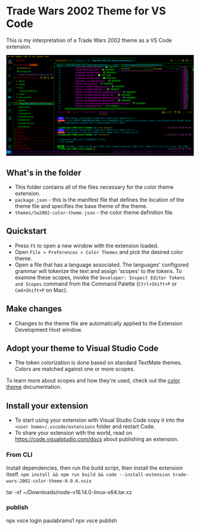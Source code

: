 # Trade Wars 2002 Theme for VS Code

This is my interpretation of a Trade Wars 2002 theme as a VS Code extension.

![screenshot_20231224_233149.png](https://github.com/pabrams/trade-wars-2002-color-theme/blob/75f7c2081a787f579225f6eae9655857d098ea30/images/Screenshot_20231224_233149.png)

## What's in the folder

* This folder contains all of the files necessary for the color theme extension.
* `package.json` - this is the manifest file that defines the location of the theme file and specifies the base theme of the theme.
* `themes/tw2002-color-theme.json` - the color theme definition file.

## Quickstart

* Press `F5` to open a new window with the extension loaded.
* Open `File > Preferences > Color Themes` and pick the desired color theme.
* Open a file that has a language associated. The languages' configured grammar will tokenize the text and assign 'scopes' to the tokens. To examine these scopes, invoke the `Developer: Inspect Editor Tokens and Scopes` command from the Command Palette (`Ctrl+Shift+P` or `Cmd+Shift+P` on Mac).

## Make changes

* Changes to the theme file are automatically applied to the Extension Development Host window.

## Adopt your theme to Visual Studio Code

* The token colorization is done based on standard TextMate themes. Colors are matched against one or more scopes.

To learn more about scopes and how they're used, check out the [color theme](https://code.visualstudio.com/api/extension-guides/color-theme) documentation.

## Install your extension

* To start using your extension with Visual Studio Code copy it into the `<user home>/.vscode/extensions` folder and restart Code.
* To share your extension with the world, read on https://code.visualstudio.com/docs about publishing an extension.

### From CLI

Install dependencies, then run the build script, then install the extension itself.
`npm install && npm run build && code --install-extension trade-wars-2002-color-theme-0.0.6.vsix`

tar -xf ~/Downloads/node-v16.14.0-linux-x64.tar.xz

### publish

npx vsce login paulabrams1
npx vsce publish
